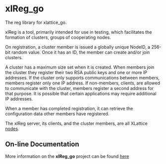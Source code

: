 # xlReg_go

The reg library for xlattice_go.

xlReg is a tool, primarily intended for use in testing,
which facilitates the formation of clusters, groups of cooperating nodes.

On registration, a cluster member
is issued a globally unique NodeID, a 256-bit random value.
Once it has an ID, the member can create and/or join clusters.  

A cluster has
a maximum size set when it is created.  When members join the cluster they
register their two RSA public keys and one or more IP addresses.
If the cluster only supports communications between members, members
register only one IP address.  If non-members, clients, are allowed to
communicate with the cluster, members register a second address for
that purpose.  It is possible that certain applications may require 
additional IP addresses.

When a member has completed registration, it can retrieve
the configuration data other members have registered.

The xlReg server, its clients, and the cluster members, are all
XLattice [nodes](https://jddixon.github.io/xlattice_go/node.html).


## On-line Documentation

More information on the **xlReg_go** project can be found [here](https://jddixon.github.io/xlReg_go)
